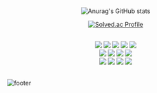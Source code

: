 
<div align = "center">
 
 <br>
 
![Anurag's GitHub stats](https://github-readme-stats.vercel.app/api?username=KCY9392&bg_color=30,e96443,904e95&title_color=fff&text_color=fff)

[![Solved.ac Profile](http://mazassumnida.wtf/api/v2/generate_badge?boj=aox)](https://solved.ac/aox/)

<br/>

<img src="https://img.shields.io/badge/HTML5-E34F26?style=flate&logo=HTML5&logoColor=white"/>
<img src="https://img.shields.io/badge/CSS3-1572B6?style=flat&logo=CSS3&logoColor=white)"/>
<img src="https://img.shields.io/badge/JavaScript-F7DF1E?style=flat&logo=JavaScript&logoColor=white"/> 
<img src="https://img.shields.io/badge/jquery-0769AD?style=flat&logo=jquery&logoColor=white">
 <img src="https://img.shields.io/badge/bootstrap-7952B3?style=flat&logo=bootstrap&logoColor=white">
<br>
<img src="https://img.shields.io/badge/java-007396?style=flat&logo=java&logoColor=white">
<img src="https://img.shields.io/badge/oracle-F80000?style=flat&logo=oracle&logoColor=white">
<img src="https://img.shields.io/badge/MySql-4479A1?style=flat&logo=MySql&logoColor=white">
<img src="https://img.shields.io/badge/Spring-6DB33F?style=flat&logo=Spring&logoColor=white">

<br>

<img src="https://img.shields.io/badge/Visual Studio Code-007ACC?style=flat&logo=Visual Studio Code&logoColor=white"/> 
 <img src="https://img.shields.io/badge/GitHub-181717?style=flat&logo=GitHub&logoColor=white"/>
 <img src="https://img.shields.io/badge/Eclipse IDE-2C2255?style=flat&logo=Eclipse IDE&logoColor=white"/>
 <img src="https://img.shields.io/badge/IntelliJ IDEA-000000.svg?style=flat-squares&logo=intellij-idea&logoColor=white">
 
 </div>
 
 <br>
 
 ![footer](https://capsule-render.vercel.app/api?type=waving&&bg_color=30,e96443,904e95&height=100&section=footer&fontSize=90)
<!--
**KCY9392/KCY9392** is a ✨ _special_ ✨ repository because its `README.md` (this file) appears on your GitHub profile.

Here are some ideas to get you started:


- 🔭 I’m currently working on ...
- 🌱 I’m currently learning ...
- 👯 I’m looking to collaborate on ...
- 🤔 I’m looking for help with ...
- 💬 Ask me about ...
- 📫 How to reach me: ...
- 😄 Pronouns: ...
- ⚡ Fun fact: ...
-->
